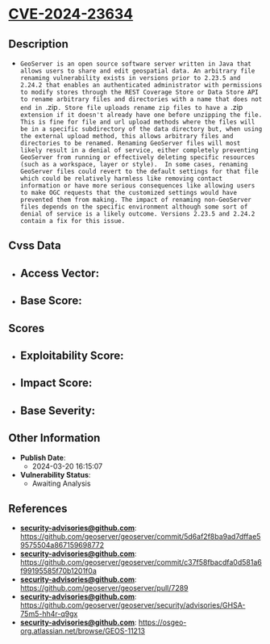 
# [CVE-2024-23634](https://cve.mitre.org/cgi-bin/cvename.cgi?name=CVE-2024-23634)

## Description

- `GeoServer is an open source software server written in Java that allows users to share and edit geospatial data. An arbitrary file renaming vulnerability exists in versions prior to 2.23.5 and 2.24.2 that enables an authenticated administrator with permissions to modify stores through the REST Coverage Store or Data Store API to rename arbitrary files and directories with a name that does not end in `.zip`. Store file uploads rename zip files to have a `.zip` extension if it doesn't already have one before unzipping the file.  This is fine for file and url upload methods where the files will be in a specific subdirectory of the data directory but, when using the external upload method, this allows arbitrary files and directories to be renamed. Renaming GeoServer files will most likely result in a denial of service, either completely preventing GeoServer from running or effectively deleting specific resources (such as a workspace, layer or style).  In some cases, renaming GeoServer files could revert to the default settings for that file which could be relatively harmless like removing contact information or have more serious consequences like allowing users to make OGC requests that the customized settings would have prevented them from making. The impact of renaming non-GeoServer files depends on the specific environment although some sort of denial of service is a likely outcome. Versions 2.23.5 and 2.24.2 contain a fix for this issue.`

## Cvss Data

- **Access Vector**:
  - 
- **Base Score**:
  - 

## Scores

- **Exploitability Score**:
  - 
- **Impact Score**:
  - 
- **Base Severity**:
  - 

## Other Information

- **Publish Date**:
  - 2024-03-20 16:15:07
- **Vulnerability Status**:
  - Awaiting Analysis

## References

- **security-advisories@github.com**: https://github.com/geoserver/geoserver/commit/5d6af2f8ba9ad7dffae59575504a867159698772
- **security-advisories@github.com**: https://github.com/geoserver/geoserver/commit/c37f58fbacdfa0d581a6f99195585f70b1201f0a
- **security-advisories@github.com**: https://github.com/geoserver/geoserver/pull/7289
- **security-advisories@github.com**: https://github.com/geoserver/geoserver/security/advisories/GHSA-75m5-hh4r-q9gx
- **security-advisories@github.com**: https://osgeo-org.atlassian.net/browse/GEOS-11213
